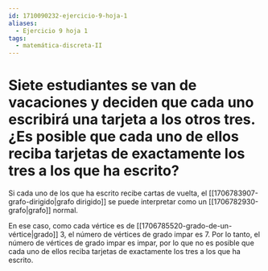 ```yaml
---
id: 1710090232-ejercicio-9-hoja-1
aliases:
  - Ejercicio 9 hoja 1
tags:
  - matemática-discreta-II
---
```


# Siete estudiantes se van de vacaciones y deciden que cada uno escribirá una tarjeta a los otros tres. ¿Es posible que cada uno de ellos reciba tarjetas de exactamente los tres a los que ha escrito?

Si cada uno de los que ha escrito recibe cartas de vuelta, el [[1706783907-grafo-dirigido|grafo dirigido]] se puede interpretar como un [[1706782930-grafo|grafo]] normal. 

En ese caso, como cada vértice es de [[1706785520-grado-de-un-vértice|grado]] 3, el número de vértices de grado impar es 7. Por lo tanto, el número de vértices de grado impar es impar, por lo que no es posible que cada uno de ellos reciba tarjetas de exactamente los tres a los que ha escrito. 
